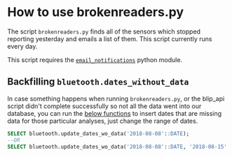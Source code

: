 # How to use brokenreaders.py

The script `brokenreaders.py` finds all of the sensors which stopped reporting yesterday and emails a list of them. This script currently runs every day.

This script requires the [`email_notifications`](https://github.com/CityofToronto/bdit_python_utilities/tree/master/email_notifications) python module.

## Backfilling `bluetooth.dates_without_data`

In case something happens when running `brokenreaders.py`, or the blip_api script didn't complete successfully so not all the data went into our database, you can run the [below functions](update_dates_without_data.sql) to insert dates that are missing data for those particular analyses, just change the range of dates.

```sql
SELECT bluetooth.update_dates_wo_data('2018-08-08'::DATE);
--OR
SELECT bluetooth.update_dates_wo_data('2018-08-08'::DATE, '2018-08-15'::DATE);
```